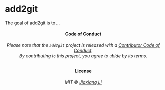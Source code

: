 
<!-- README.md is generated from README.Rmd. Please edit that file -->

# add2git

<!-- badges: start -->

<!-- badges: end -->

The goal of add2git is to …

<h4 align="center">

**Code of Conduct**

</h4>

<h6 align="center">

Please note that the `add2git` project is released with a [Contributor
Code of
Conduct](https://github.com/JiaxiangBU/add2git/blob/master/CODE_OF_CONDUCT.md).<br>By
contributing to this project, you agree to abide by its terms.

</h6>

<h4 align="center">

**License**

</h4>

<h6 align="center">

MIT © [Jiaxiang
Li](https://github.com/JiaxiangBU/add2git/blob/master/LICENSE.md)

</h6>
